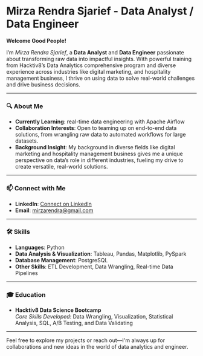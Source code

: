 # **Mirza Rendra Sjarief - Data Analyst / Data Engineer**

  **Welcome Good People!**
  
I’m *Mirza Rendra Sjarief*, a **Data Analyst** and **Data Engineer** passionate about transforming raw data into impactful insights. With powerful training from Hacktiv8’s Data Analytics comprehensive program and diverse experience across industries like digital marketing, and hospitality management business, I thrive on using data to solve real-world challenges and drive business decisions.

---

### 🔍 **About Me**
-  **Currently Learning**: real-time data engineering with Apache Airflow
-  **Collaboration Interests**: Open to teaming up on end-to-end data solutions, from wrangling raw data to automated workflows for large datasets.
-  **Background Insight**: My background in diverse fields like digital marketing and hospitality management business gives me a unique perspective on data’s role in different industries, fueling my drive to create versatile, real-world solutions. 
---
### 📫 **Connect with Me**
- **LinkedIn**: [Connect on LinkedIn](www.linkedin.com/in/mirza-rendra-sjarief-839b90166/)
- **Email**: mirzarendra@gmail.com
---
###  🛠 **Skills**
- **Languages**: Python  
- **Data Analysis & Visualization**: Tableau, Pandas, Matplotlib, PySpark 
- **Database Management**: PostgreSQL  
- **Other Skills**: ETL Development, Data Wrangling, Real-time Data Pipelines
---
### 🎓 **Education**
- **Hacktiv8 Data Science Bootcamp**  
  *Core Skills Developed*: Data Wrangling, Visualization, Statistical Analysis, SQL, A/B Testing, and Data Validating
---
Feel free to explore my projects or reach out—I'm always up for collaborations and new ideas in the world of data analytics and engineer.
